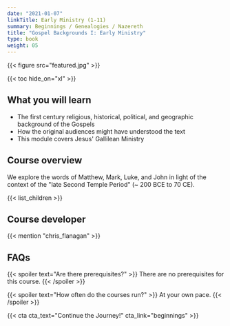 ```yaml
---
date: "2021-01-07"
linkTitle: Early Ministry (1-11)
summary: Beginnings / Genealogies / Nazereth
title: "Gospel Backgrounds I: Early Ministry"
type: book
weight: 05
---
```


{{< figure src="featured.jpg" >}}

{{< toc hide_on="xl" >}}

## What you will learn

- The first century religious, historical, political, and geographic background of the Gospels
- How the original audiences might have understood the text
- This module covers Jesus' Gallilean Ministry

## Course overview

We explore the words of Matthew, Mark, Luke, and John in light of the context of the "late Second Temple Period" (~ 200 BCE to 70 CE).

{{< list_children >}}






## Course developer

{{< mention "chris_flanagan" >}}

## FAQs

{{< spoiler text="Are there prerequisites?" >}}
There are no prerequisites for this course.
{{< /spoiler >}}

{{< spoiler text="How often do the courses run?" >}}
At your own pace.
{{< /spoiler >}}

{{< cta cta_text="Continue the Journey!" cta_link="beginnings" >}}
